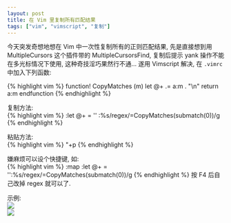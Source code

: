 ```yaml
---
layout: post
title: 在 Vim 里复制所有匹配结果
tags: ["vim", "vimscript", "复制"]
---
```


今天突发奇想地想在 Vim 中一次性复制所有的正则匹配结果, 先是直接想到用 MultipleCursors 这个插件带的 MultipleCursorsFind, 复制后提示 yank 操作不能在多光标情况下使用, 这种奇技淫巧果然行不通...
遂用 Vimscript 解决, 在 `.vimrc` 中加入下列函数:

{% highlight vim %}
function! CopyMatches (m) 
    let @+ .= a:m . "\n" 
    return a:m
endfunction
{% endhighlight %}

复制方法:  
{% highlight vim %}
:let @+ = ''
:%s/regex/\=CopyMatches(submatch(0))/g
{% endhighlight %}

粘贴方法:  
{% highlight vim %}
"+p
{% endhighlight %}

嫌麻烦可以设个快捷键, 如:  
{% highlight vim %}
:map <F4> :let @+ = ''<cr>:%s/regex/\=CopyMatches(submatch(0))/g
{% endhighlight %}
按 F4 后自己改掉 regex 就可以了.

示例:  
![](http://7xqhhm.com1.z0.glb.clouddn.com/images/vim-1.png)  
![](http://7xqhhm.com1.z0.glb.clouddn.com/images/vim-2.png)

